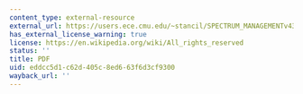 ```yaml
---
content_type: external-resource
external_url: https://users.ece.cmu.edu/~stancil/SPECTRUM_MANAGEMENTv43.pdf
has_external_license_warning: true
license: https://en.wikipedia.org/wiki/All_rights_reserved
status: ''
title: PDF
uid: eddcc5d1-c62d-405c-8ed6-63f6d3cf9300
wayback_url: ''
---
```

